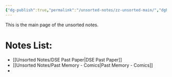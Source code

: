 ```yaml
---
{"dg-publish":true,"permalink":"/unsorted-notes/zz-unsorted-main/","dgPassFrontmatter":true}
---
```


This is the main page of the unsorted notes.

# Notes List:
- [[Unsorted Notes/DSE Past Paper\|DSE Past Paper]]
- [[Unsorted Notes/Past Memory - Comics\|Past Memory - Comics]]
- 